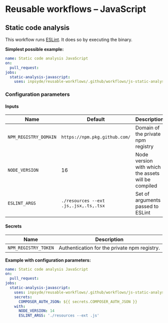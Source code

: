 # Reusable workflows – JavaScript

## Static code analysis

This workflow runs  [ESLint](https://eslint.org/). It does so by executing the binary.

**Simplest possible example:**

```yml
name: Static code analysis JavaScript
on:
  pull_request:
jobs:
  static-analysis-javascript:
    uses: inpsyde/reusable-workflows/.github/workflows/js-static-analysis.yml@main
```

### Configuration parameters

#### Inputs

| Name                  | Default                               | Description                                         |
|-----------------------|---------------------------------------|-----------------------------------------------------|
| `NPM_REGISTRY_DOMAIN` | `https://npm.pkg.github.com/`         | Domain of the private npm registry                  |
| `NODE_VERSION`        | 16                                    | Node version with which the assets will be compiled |
| `ESLINT_ARGS`         | `./resources --ext .js,.jsx,.ts,.tsx` | Set of arguments passed to ESLint                   |

#### Secrets

| Name                 | Description                                  |
|----------------------|----------------------------------------------|
| `NPM_REGISTRY_TOKEN` | Authentication for the private npm registry. |

**Example with configuration parameters:**

```yml
name: Static code analysis JavaScript
on:
  pull_request:
jobs:
  static-analysis-javascript:
    uses: inpsyde/reusable-workflows/.github/workflows/js-static-analysis.yml@main
    secrets:
      COMPOSER_AUTH_JSON: ${{ secrets.COMPOSER_AUTH_JSON }}
    with:
      NODE_VERSION: 14
      ESLINT_ARGS: './resources --ext .js'
```
